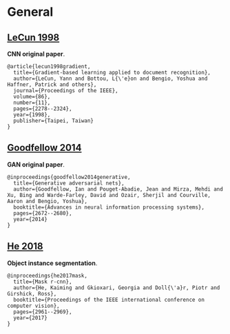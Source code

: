 # General

## [LeCun 1998](http://yann.lecun.com/exdb/publis/pdf/lecun-98.pdf)

**CNN original paper**.

```
@article{lecun1998gradient,
  title={Gradient-based learning applied to document recognition},
  author={LeCun, Yann and Bottou, L{\'e}on and Bengio, Yoshua and Haffner, Patrick and others},
  journal={Proceedings of the IEEE},
  volume={86},
  number={11},
  pages={2278--2324},
  year={1998},
  publisher={Taipei, Taiwan}
}
```

## [Goodfellow 2014](http://papers.nips.cc/paper/5423-generative-adversarial-nets.pdf)

**GAN original paper**.

```
@inproceedings{goodfellow2014generative,
  title={Generative adversarial nets},
  author={Goodfellow, Ian and Pouget-Abadie, Jean and Mirza, Mehdi and Xu, Bing and Warde-Farley, David and Ozair, Sherjil and Courville, Aaron and Bengio, Yoshua},
  booktitle={Advances in neural information processing systems},
  pages={2672--2680},
  year={2014}
}

```

## [He 2018](https://arxiv.org/pdf/1703.06870.pdf)

**Object instance segmentation**.

```
@inproceedings{he2017mask,
  title={Mask r-cnn},
  author={He, Kaiming and Gkioxari, Georgia and Doll{\'a}r, Piotr and Girshick, Ross},
  booktitle={Proceedings of the IEEE international conference on computer vision},
  pages={2961--2969},
  year={2017}
}
```